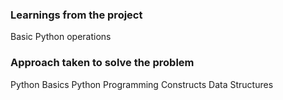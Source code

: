 ### Learnings from the project

 Basic Python operations


### Approach taken to solve the problem

 Python Basics
Python Programming Constructs
Data Structures


